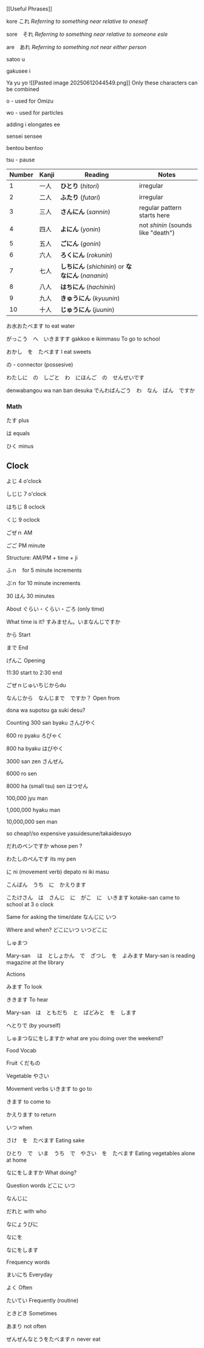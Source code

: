 [[Useful Phrases]]


kore これ
*Referring to something near relative to oneself*

sore　それ
*Referring to something near relative to someone esle*

are　あれ
*Referring to something not near either person*


satoo
u 

gakusee
i



Ya yu yo
![[Pasted image 20250612044549.png]]
Only these characters can be combined


o - used for Omizu

wo - used for particles

adding i elongates ee

sensei
sensee

bentou
bentoo

tsu - pause

|Number|Kanji|Reading|Notes|
|---|---|---|---|
|1|一人|**ひとり** (_hitori_)|irregular|
|2|二人|**ふたり** (_futari_)|irregular|
|3|三人|**さんにん** (_sannin_)|regular pattern starts here|
|4|四人|**よにん** (_yonin_)|not _shinin_ (sounds like "death")|
|5|五人|**ごにん** (_gonin_)||
|6|六人|**ろくにん** (_rokunin_)||
|7|七人|**しちにん** (_shichinin_) or **ななにん** (_nananin_)||
|8|八人|**はちにん** (_hachinin_)||
|9|九人|**きゅうにん** (_kyuunin_)||
|10|十人|**じゅうにん** (_juunin_)||


お水おたべます
to eat water

がっこう　へ　いきますす
gakkoo e ikimmasu
To go to school

おかし　を　たべます
I eat sweets


の - connector (possesive)

わたしに　の　しごと　わ　にほんご　の　せんせいです

denwabangou wa nan ban desuka
でんわばんごう　わ　なん　ばん　ですか



### Math 

たす
plus

は
equals

ひく
minus

## Clock 

よじ
4 o'clock

しじじ
7 o'clock

はちじ
8 oclock

くじ
9 oclock

ごぜｎ
AM

ごご
PM
minute

Structure: AM/PM + time + ji

ふｎ　for 5 minute increments

ぷｎ for 10 minute increments

30 はん
30 minutes

About
ぐらい・くらい・ごろ (only time)


What time is it?
すみません。いまなんじですか

から
Start

まで
End

げんこ
Opening

11:30 start to 2:30 end

ごぜｎじゅいちじからdu

なんじから　なんじまで　ですか？
Open from

dona wa supotsu ga suki desu?


Counting
300
san byaku
さんびやく

600
ro pyaku
ろぴゃく

800
ha byaku
はびやく

3000
san zen
さんぜん

6000
ro sen

8000
ha (small tsu) sen
はつせん

100,000
jyu man

1,000,000
hyaku man

10,000,000
sen man

so cheap!/so expensive
yasuidesune/takaidesuyo



だれのペンですか
whose pen ?

わたしのぺんです
its my pen


に ni (movement verb)
depato ni iki masu

こんばん　うち　に　かえります


こたけさん　は　さんじ　に　がこ　に　いきます
kotake-san came to school at 3 o clock

Same for asking the time/date
なんじに
いつ

Where and when?
どこにいつ
いつどこに

しゅまつ


Mary-san 　は　としょかん　で　ざつし　を　よみます
Mary-san is reading magazine at the library

Actions

みます
To look

ききます
To hear

Mary-san　は　ともだち　と　ばどみと　を　します

へとりで (by yourself)

しゅまつなにをしますか
what are you doing over the weekend?


Food Vocab

Fruit
くだもの

Vegetable
やさい

Movement verbs
 いきます
 to go to 
 
 きます
 to come to
  
かえります
to return

いつ
when

さけ　を　たべます
Eating sake


ひとり　で　いま　うち　で　やさい　を　たべます
Eating vegetables alone at home


なにをしますか
What doing?


Question words
どこに
いつ

なんじに

だれと
with who

なにょうびに

なにを

なにをします


Frequency words

まいにち
Everyday

よく
Often

たいてい
Frequently (routine)

ときどき
Sometimes

あまり
not often

ぜんぜんなとうをたべますｎ
never eat 